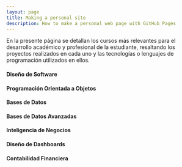 ```yaml
---
layout: page
title: Making a personal site
description: How to make a personal web page with GitHub Pages
---
```


En la presente página se detallan los cursos más relevantes para el desarrollo académico y profesional de la estudiante, resaltando los proyectos realizados en cada uno y las tecnologías o lenguajes de programación utilizados en ellos. 

#### Diseño de Software



#### Programación Orientada a Objetos



#### Bases de Datos


#### Bases de Datos Avanzadas 


#### Inteligencia de Negocios


#### Diseño de Dashboards


#### Contabilidad Financiera
